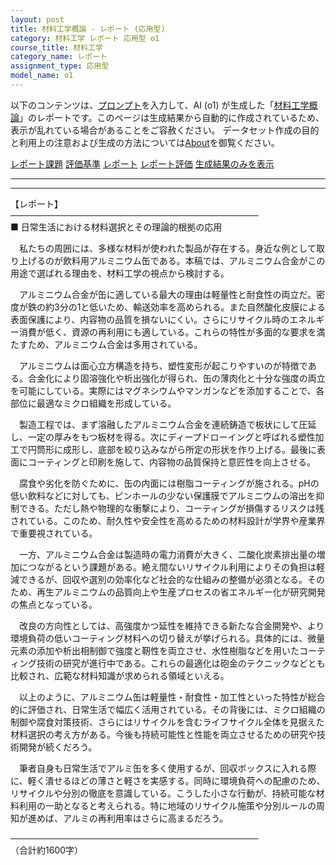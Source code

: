 ```yaml
---
layout: post
title: 材料工学概論 - レポート (応用型)
category: 材料工学 レポート 応用型 o1
course_title: 材料工学
category_name: レポート
assignment_type: 応用型
model_name: o1
---
```


以下のコンテンツは、[プロンプト](https://github.com/takedatoshiyuki/synthetic_assignments/tree/main/generated/材料工学/o1/prompt_レポート-応用型.md)を入力して、AI (o1) が生成した「[材料工学概論](/contents/材料工学/)」のレポートです。このページは生成結果から自動的に作成されているため、表示が乱れている場合があることをご容赦ください。
データセット作成の目的と利用上の注意および生成の方法については[About](/About)を御覧ください。

[レポート課題](../レポート課題-応用型)
[評価基準](../評価基準-応用型)
[レポート](../レポート-応用型)
[レポート評価](../レポート評価-応用型)
[生成結果のみを表示](https://github.com/takedatoshiyuki/synthetic_assignments/tree/main/generated/材料工学/o1/レポート-応用型.md)
  

***
***
  
【レポート】  
────────────────────────────────────────  
■ 日常生活における材料選択とその理論的根拠の応用  

　私たちの周囲には、多様な材料が使われた製品が存在する。身近な例として取り上げるのが飲料用アルミニウム缶である。本稿では、アルミニウム合金がこの用途で選ばれる理由を、材料工学の視点から検討する。  

　アルミニウム合金が缶に適している最大の理由は軽量性と耐食性の両立だ。密度が鉄の約3分の1と低いため、輸送効率を高められる。また自然酸化皮膜による表面保護により、内容物の品質を損ないにくい。さらにリサイクル時のエネルギー消費が低く、資源の再利用にも適している。これらの特性が多面的な要求を満たすため、アルミニウム合金は多用されている。  

　アルミニウムは面心立方構造を持ち、塑性変形が起こりやすいのが特徴である。合金化により固溶強化や析出強化が得られ、缶の薄肉化と十分な強度の両立を可能にしている。実際にはマグネシウムやマンガンなどを添加することで、各部位に最適なミクロ組織を形成している。  

　製造工程では、まず溶融したアルミニウム合金を連続鋳造で板状にして圧延し、一定の厚みをもつ板材を得る。次にディープドローイングと呼ばれる塑性加工で円筒形に成形し、底部を絞り込みながら所定の形状を作り上げる。最後に表面にコーティングと印刷を施して、内容物の品質保持と意匠性を向上させる。  

　腐食や劣化を防ぐために、缶の内面には樹脂コーティングが施される。pHの低い飲料などに対しても、ピンホールの少ない保護膜でアルミニウムの溶出を抑制できる。ただし熱や物理的な衝撃により、コーティングが損傷するリスクは残されている。このため、耐久性や安全性を高めるための材料設計が学界や産業界で重要視されている。  

　一方、アルミニウム合金は製造時の電力消費が大きく、二酸化炭素排出量の増加につながるという課題がある。絶え間ないリサイクル利用によりその負担は軽減できるが、回収や選別の効率化など社会的な仕組みの整備が必須となる。そのため、再生アルミニウムの品質向上や生産プロセスの省エネルギー化が研究開発の焦点となっている。  

　改良の方向性としては、高強度かつ延性を維持できる新たな合金開発や、より環境負荷の低いコーティング材料への切り替えが挙げられる。具体的には、微量元素の添加や析出相制御で強度と靭性を両立させ、水性樹脂などを用いたコーティング技術の研究が進行中である。これらの最適化は砲金のテクニックなどとも比較され、広範な材料知識が求められる領域といえる。  

　以上のように、アルミニウム缶は軽量性・耐食性・加工性といった特性が総合的に評価され、日常生活で幅広く活用されている。その背後には、ミクロ組織の制御や腐食対策技術、さらにはリサイクルを含むライフサイクル全体を見据えた材料選択の考え方がある。今後も持続可能性と性能を両立させるための研究や技術開発が続くだろう。  

　筆者自身も日常生活でアルミ缶を多く使用するが、回収ボックスに入れる際に、軽く潰せるほどの薄さと軽さを実感する。同時に環境負荷への配慮のため、リサイクルや分別の徹底を意識している。こうした小さな行動が、持続可能な材料利用の一助となると考えられる。特に地域のリサイクル施策や分別ルールの周知が進めば、アルミの再利用率はさらに高まるだろう。  

────────────────────────────────────────  
（合計約1600字）
